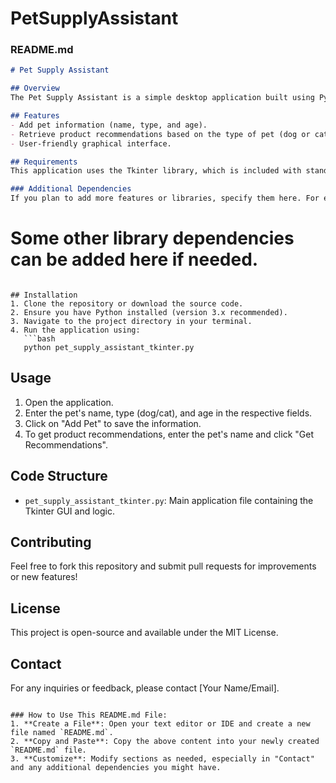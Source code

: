 # PetSupplyAssistant
### README.md

```markdown
# Pet Supply Assistant

## Overview
The Pet Supply Assistant is a simple desktop application built using Python's Tkinter library. It helps users manage their pets by allowing them to add pet details and receive product recommendations based on the type of pet.

## Features
- Add pet information (name, type, and age).
- Retrieve product recommendations based on the type of pet (dog or cat).
- User-friendly graphical interface.

## Requirements
This application uses the Tkinter library, which is included with standard Python installations. Ensure you have Python installed on your machine.

### Additional Dependencies
If you plan to add more features or libraries, specify them here. For example:
```
# Some other library dependencies can be added here if needed.
```

## Installation
1. Clone the repository or download the source code.
2. Ensure you have Python installed (version 3.x recommended).
3. Navigate to the project directory in your terminal.
4. Run the application using:
   ```bash
   python pet_supply_assistant_tkinter.py
   ```

## Usage
1. Open the application.
2. Enter the pet's name, type (dog/cat), and age in the respective fields.
3. Click on "Add Pet" to save the information.
4. To get product recommendations, enter the pet's name and click "Get Recommendations".

## Code Structure
- `pet_supply_assistant_tkinter.py`: Main application file containing the Tkinter GUI and logic.

## Contributing
Feel free to fork this repository and submit pull requests for improvements or new features!

## License
This project is open-source and available under the MIT License.

## Contact
For any inquiries or feedback, please contact [Your Name/Email].
```

### How to Use This README.md File:
1. **Create a File**: Open your text editor or IDE and create a new file named `README.md`.
2. **Copy and Paste**: Copy the above content into your newly created `README.md` file.
3. **Customize**: Modify sections as needed, especially in "Contact" and any additional dependencies you might have.
